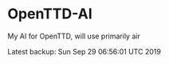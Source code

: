 # OpenTTD-AI
My AI for OpenTTD, will use primarily air

Latest backup: Sun Sep 29 06:56:01 UTC 2019
